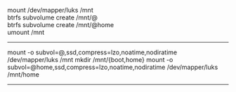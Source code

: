 
mount /dev/mapper/luks /mnt  
btrfs subvolume create /mnt/@  
btrfs subvolume create /mnt/@home  
umount /mnt  

-----
mount -o subvol=@,ssd,compress=lzo,noatime,nodiratime /dev/mapper/luks /mnt
mkdir /mnt/{boot,home}
mount -o subvol=@home,ssd,compress=lzo,noatime,nodiratime /dev/mapper/luks /mnt/home

---

